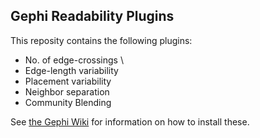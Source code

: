 ## Gephi Readability Plugins

This reposity contains the following plugins:
* No. of edge-crossings \\
* Edge-length variability
* Placement variability
* Neighbor separation
* Community Blending

See [the Gephi Wiki](https://github.com/gephi/gephi/wiki/Plugin-Quick-Start "Gephi Plugin Quick Start") for information on how to install these.